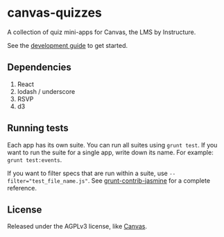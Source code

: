 # canvas-quizzes

A collection of quiz mini-apps for Canvas, the LMS by Instructure.

See the [development guide](https://github.com/amireh/canvas_quiz_statistics/wiki/Development-Guide) to get started.

## Dependencies

1. React
2. lodash / underscore
3. RSVP
4. d3

## Running tests

Each app has its own suite. You can run all suites using `grunt test`. If you want to run the suite for a single app, write down its name. For example: `grunt test:events`.

If you want to filter specs that are run within a suite, use `--filter="test_file_name.js"`. See [grunt-contrib-jasmine](https://github.com/gruntjs/grunt-contrib-jasmine#filtering-specs) for a complete reference.

## License

Released under the AGPLv3 license, like [Canvas](http://github.com/instructure/canvas-lms).